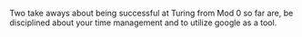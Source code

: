 Two take aways about being successful at Turing from Mod 0 so far are, be disciplined about your time management and to utilize google as a tool.
